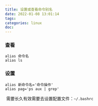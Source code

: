 ```yaml
---
title: 设置或查看命令别名
date: 2022-01-08 13:01:14
tags:
categories: linux
doc:
---
```


### 查看 

```
alias 命令名
alias ls
```

### 设置

```
alias 新命令名='命令操作'
alias pag='ps aux | grep'
```

​		需要长久有效需要去设置配置文件：`~/.bashrc`